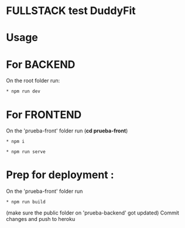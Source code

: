 
# FULLSTACK test DuddyFit

# Usage

# For BACKEND
On the root folder run:
    
    * npm run dev

# For FRONTEND
On the 'prueba-front' folder run  (**cd prueba-front**)
     
    * npm i
    
    * npm run serve


# Prep for deployment : 
On the 'prueba-front' folder run 
    
    * npm run build

(make sure the public folder on 'prueba-backend' got updated)
Commit changes and push to heroku